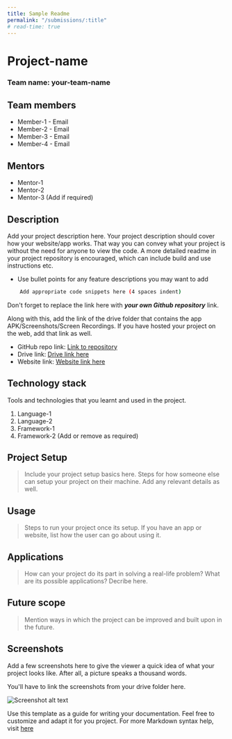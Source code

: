 ```yaml
---
title: Sample Readme
permalink: "/submissions/:title"
# read-time: true
---
```


# Project-name

### Team name: your-team-name

## Team members

- Member-1 - Email
- Member-2 - Email
- Member-3 - Email
- Member-4 - Email

## Mentors

- Mentor-1
- Mentor-2
- Mentor-3 (Add if required)

## Description

Add your project description here. Your project description should cover how your website/app works. That way you can convey what your project is without the need for anyone to view the code. A more detailed readme in your project repository is encouraged, which can include build and use instructions etc.

- Use bullet points for any feature descriptions you may want to add

```bash
    Add appropriate code snippets here (4 spaces indent)
```

Don't forget to replace the link here with **_your own Github repository_** link.

Along with this, add the link of the drive folder that contains the app APK/Screenshots/Screen Recordings. If you have hosted your project on the web, add that link as well.

- GitHub repo link: [Link to repository](https://github.com/your-repo-link)
- Drive link: [Drive link here](https://drive.google.com/)
- Website link: [Website link here](www.google.com)

## Technology stack

Tools and technologies that you learnt and used in the project.

1. Language-1
2. Language-2
3. Framework-1
4. Framework-2 (Add or remove as required)

## Project Setup

> Include your project setup basics here. Steps for how someone else can setup your project on their machine. Add any relevant details as well.

## Usage

> Steps to run your project once its setup. If you have an app or website, list how the user can go about using it.

## Applications

> How can your project do its part in solving a real-life problem? What are its possible applications? Decribe here.

## Future scope

> Mention ways in which the project can be improved and built upon in the future.

## Screenshots

Add a few screenshots here to give the viewer a quick idea of what your project looks like. After all, a picture speaks a thousand words.

You'll have to link the screenshots from your drive folder here.

![Screenshot alt text](https://edtimes.in/wp-content/uploads/2018/09/NikeMeme10-640x633.jpg "Here is a screenshot")

Use this template as a guide for writing your documentation. Feel free to customize and adapt it for you project.
For more Markdown syntax help, visit [here](https://www.markdownguide.org/basic-syntax/)
